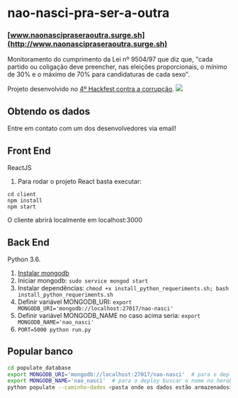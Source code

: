 # nao-nasci-pra-ser-a-outra

### [www.naonascipraseraoutra.surge.sh](http://www.naonascipraseraoutra.surge.sh)

Monitoramento do cumprimento da Lei nº 9504/97 que diz que, "cada partido ou coligação deve preencher, nas eleições proporcionais, o mínimo de 30% e o máximo de 70% para candidaturas de cada sexo".

Projeto desenvolvido no [4º Hackfest contra a corrupção](http://hackfest.com.br/).
![](http://www.jornaldaparaiba.com.br/app/uploads/2018/07/24-07-2018-hacfest.jpeg)

## Obtendo os dados

Entre em contato com um dos desenvolvedores via email!

## Front End

ReactJS

1. Para rodar o projeto React basta executar:

```
cd client
npm install
npm start
```

O cliente abrirá localmente em localhost:3000

## Back End

Python 3.6.

1. [Instalar mongodb](http://www.bogotobogo.com/python/MongoDB_PyMongo/python_MongoDB_pyMongo_tutorial_installing.php)
2. Iniciar mongodb: `sudo service mongod start`
3. Instalar dependências: `chmod +x install_python_requeriments.sh; bash install_python_requeriments.sh`
4. Definir variável MONGODB_URI: `export MONGODB_URI='mongodb://localhost:27017/nao-nasci'`
5. Definir variável MONGODB_NAME no caso acima seria: `export MONGODB_NAME='nao_nasci'`
5. `PORT=5000 python run.py`


## Popular banco

```bash
cd populate_database
export MONGODB_URI='mongodb://localhost:27017/nao-nasci'  # para o deploy buscar URI no heroku
export MONGODB_NAME='nao_nasci'  # para o deploy buscar o nome no heroku
python populate --caminho-dados <pasta onde os dados estão armazenados>
```
